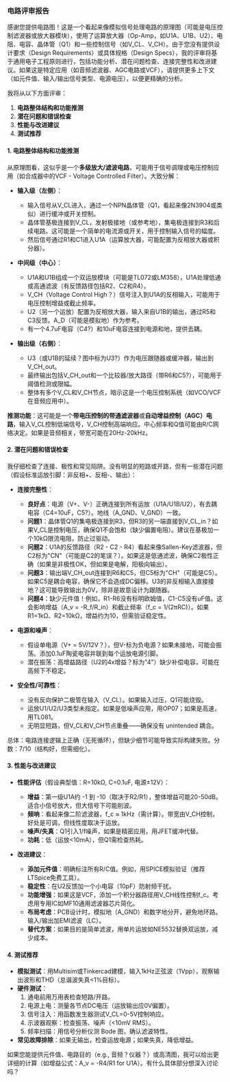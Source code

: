 ### 电路评审报告

感谢您提供电路图！这是一个看起来像模拟信号处理电路的原理图（可能是电压控制滤波器或放大器模块），使用了运算放大器（Op-Amp，如U1A、U1B、U2）、电阻、电容、晶体管（Q1）和一些控制信号（如V_CL、V_CH）。由于您没有提供设计要求（Design Requirements）或具体规格（Design Specs），我的评审将基于通用电子工程原则进行，包括功能分析、潜在问题检查、连接完整性和改进建议。如果这是特定应用（如音频滤波器、AGC电路或VCF），请提供更多上下文（如元件值、输入/输出信号类型、电源电压），以便更精确的分析。

我将从以下方面评审：
1. **电路整体结构和功能推测**
2. **潜在问题和错误检查**
3. **性能与改进建议**
4. **测试推荐**

#### 1. 电路整体结构和功能推测
从原理图看，这似乎是一个**多级放大/滤波电路**，可能用于信号调理或电压控制应用（如合成器中的VCF - Voltage Controlled Filter）。大致分解：

- **输入级（左侧）**：
  - 输入信号从V_CL进入，通过一个NPN晶体管（Q1，看起来像2N3904或类似）进行缓冲或开关控制。
  - 晶体管基极连接到V_CL，发射极接地（或参考地），集电极连接到R3和后续电路。这可能是一个简单的电流源或开关，用于控制输入信号的幅度。
  - 然后信号通过R1和C1进入U1A（运算放大器，可能配置为反相放大器或积分器）。

- **中间级（中心）**：
  - U1A和U1B组成一个双运放模块（可能是TL072或LM358），U1A处理低通或高通滤波（有反馈路径包括R2、C2和R4）。
  - V_CH（Voltage Control High？）信号注入到U1A的反相输入，可能用于电压控制增益或截止频率。
  - U2（另一个运放）配置为反相放大器，输入来自U1B的输出，通过R5和C3反馈。A_D（可能是模拟地）作为参考。
  - 有一个4.7uF电容（C4?）和10uF电容连接到电源和地，提供去耦。

- **输出级（右侧）**：
  - U3（或U1B的延续？图中标为U3?）作为电压跟随器或缓冲器，输出到V_CH_out。
  - 最终输出包括V_CH_out和一个比较器/放大路径（带R6和C5?），可能用于阈值检测或限幅。
  - 整体有多个V_CL和V_CH节点，暗示这是一个电压控制系统（如VCO/VCF在音频应用中）。

**推测功能**：这可能是一个**带电压控制的带通滤波器**或**自动增益控制（AGC）电路**，输入V_CL控制低端信号，V_CH控制高端响应。中心频率和Q值可能由R/C网络决定。如果是音频相关，带宽可能在20Hz-20kHz。

#### 2. 潜在问题和错误检查
我仔细检查了连接、极性和常见陷阱。没有明显的短路或开路，但有一些潜在问题（假设标准运放引脚：非反相+、反相-、输出）：

- **连接完整性**：
  - **良好点**：电源（V+、V-）正确连接到所有运放（U1A/U1B/U2），有去耦电容（C4=10uF，C5?）。地线（A_GND、V_GND）一致。
  - **问题1**：晶体管Q1的集电极连接到R3，但R3的另一端直接到V_CL_in？如果V_CL是控制电压，确保Q1不会饱和（缺少偏置电阻）。建议在基极加一个10kΩ限流电阻，防止过驱动。
  - **问题2**：U1A的反馈路径（R2 - C2 - R4）看起来像Sallen-Key滤波器，但C2标为"CN"（可能是C2的笔误？）。如果这是低通滤波，确保C2极性正确（如果是非极性OK，但如果是电解，阳极向输出）。
  - **问题3**：输出端V_CH_out连接到R6和C5，但C5标为"CH"（可能是C5）。如果C5是耦合电容，确保它不会造成DC偏移。U3的非反相输入直接接地？这可能导致输出为0V，除非是故意设计为跟随器。
  - **问题4**：缺少元件值！例如，R1-R6没有标明欧姆值，C1-C5没有uF值。这会影响增益（A_v = -R_f/R_in）和截止频率（f_c = 1/(2πRC)）。如果R1=1kΩ、R2=10kΩ，增益约为10，但需验证稳定性。

- **电源和噪声**：
  - 假设单电源（V+ = 5V/12V？），但V-标为负电源？如果未接地，可能会振荡。添加0.1uF陶瓷电容并联到每个运放电源引脚。
  - 潜在振荡：高增益路径（U2的4x增益？标为"4"）缺少补偿电容，可能在高频下不稳定。

- **安全性/可靠性**：
  - 没有反向保护二极管在输入（V_CL）。如果输入过压，Q1可能烧毁。
  - 运放U1/U2/U3类型未指定。如果是低噪声应用，用OP07；如果是高速，用TL081。
  - 无明显短路，但V_CL和V_CH节点重叠——确保没有 unintended 耦合。

总体：电路连接逻辑上正确（无死循环），但缺少细节可能导致实际构建失败。分数：7/10（结构好，但需细化）。

#### 3. 性能与改进建议
- **性能评估**（假设典型值：R=10kΩ, C=0.1uF, 电源±12V）：
  - **增益**：第一级U1A约 -1 到 -10（取决于R2/R1），整体增益可能20-50dB。适合小信号放大，但大信号下可能削波。
  - **频响**：看起来像二阶滤波器，f_c ≈ 1kHz（需计算）。带宽由V_CH控制，好处是可调，但线性度取决于运放。
  - **噪声/失真**：Q1引入1/f噪声，如果是精密应用，用JFET缓冲代替。
  - **功耗**：低（运放<10mA），但Q1需检查热耗。

- **改进建议**：
  - **添加元件值**：明确标注所有R/C值。例如，用SPICE模拟验证（推荐LTSpice免费工具）。
  - **稳定性**：在U2反馈加一个小电容（10pF）防射频干扰。
  - **功能增强**：如果这是VCF，添加一个积分器路径用V_CH线性控制f_c。考虑用专用IC如MF10通用滤波器芯片简化。
  - **布局考虑**：PCB设计时，模拟地（A_GND）和数字地分开，避免地环路。输入/输出加EMI滤波（LC）。
  - **替代方案**：如果目的是简单滤波，用单片运放如NE5532替换双运放，减少成本。

#### 4. 测试推荐
- **模拟测试**：用Multisim或Tinkercad建模，输入1kHz正弦波（1Vpp），观察输出波形和THD（总谐波失真<1%目标）。
- **硬件测试**：
  1. 通电前用万用表检查短路/开路。
  2. 电源上电：测量各节点DC电压（运放输出应0V偏置）。
  3. 信号注入：用函数发生器测试V_CL=0-5V控制响应。
  4. 示波器观察：检查振荡、噪声（<10mV RMS）。
  5. 频率扫描：用信号分析仪测 Bode 图，确认滤波特性。
- **常见故障排除**：如果无输出，检查运放电源；如果失真，降低增益。

如果您能提供元件值、电路目的（e.g., 音频？仪器？）或高清图，我可以给出更详细的计算（如增益公式：A_v = -R4/R1 for U1A）。有什么具体部分想深入讨论吗？
